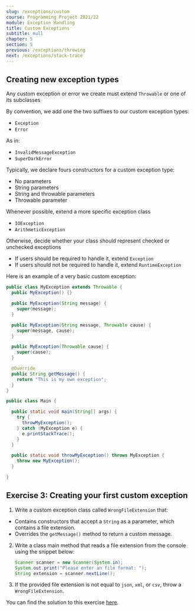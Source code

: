 ```yaml
---
slug: /exceptions/custom
course: Programming Project 2021/22
module: Exception Handling
title: Custom Exceptions
subtitle: null
chapter: 5
section: 5
previous: /exceptions/throwing
next: /exceptions/stack-trace
---
```


## Creating new exception types

Any custom exception or error we create must extend `Throwable` or one of its subclasses

By convention, we add one the two suffixes to our custom exception types: 
- `Exception`
- `Error`

As in:
- `InvalidMessageException`
- `SuperDarkError`

Typically, we declare fours constructors for a custom exception type:
- No parameters
- String parameters
- String and throwable parameters
- Throwable parameter

Whenever possible, extend a more specific exception class
  - `IOException`
  - `ArithmeticException`

Otherwise, decide whether your class should represent checked or unchecked exceptions
- If users should be required to handle it, extend `Exception`
- If users should not be required to handle it, extend `RuntimeException`

Here is an example of a very basic custom exception:

```java
public class MyException extends Throwable {
  public MyException() {}

  public MyException(String message) {
    super(message);
  }

  public MyException(String message, Throwable cause) {
    super(message, cause);
  }

  public MyException(Throwable cause) {
    super(cause);
  }

  @Override
  public String getMessage() {
    return "This is my own exception";
  }
}
```

```java
public class Main {

  public static void main(String[] args) {
    try {
      throwMyException();
    } catch (MyException e) {
      e.printStackTrace();
    }
  }

  public static void throwMyException() throws MyException {
    throw new MyException();
  }

}
```

## Exercise 3: Creating your first custom exception

1. Write a custom exception class called ```WrongFileExtension``` that:
- Contains constructors that accept a `String` as a parameter, which contains a file extension.
- Overrides the ```getMessage()``` method to return a custom message.
2. Write a class main method that reads a file extension from the console using the snippet below:
    ```java
    Scanner scanner = new Scanner(System.in);
    System.out.print("Please enter an file format: ");
    String extension = scanner.nextLine();
    ```
3. If the provided file extension is not equal to `json`, `xml`, or `csv`, throw a `WrongFileExtension`.


You can find the solution to this exercise [here](https://github.com/Programming-Project-2021-22/lecture-exceptions/tree/exercise-3).
